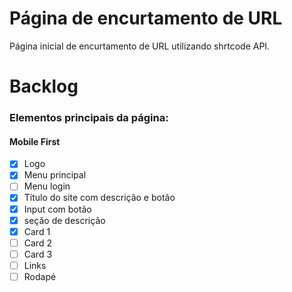 # Página de encurtamento de URL
Página inicial de encurtamento de URL utilizando shrtcode API.

# Backlog

### Elementos principais da página:

#### Mobile First

- [X] Logo 
- [X] Menu principal 
- [ ] Menu login
- [X] Título do site com descrição e botão 
- [X] Input com botão
- [X] seção de descrição
- [X] Card 1
- [ ] Card 2
- [ ] Card 3
- [ ] Links
- [ ] Rodapé
